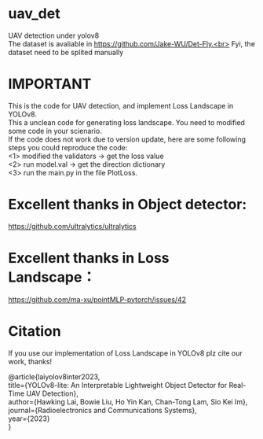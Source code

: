 # uav_det
UAV detection under yolov8<br>
The dataset is avaliable in https://github.com/Jake-WU/Det-Fly.<br>
Fyi, the dataset need to be splited manually<br>
# IMPORTANT
This is the code for UAV detection, and implement Loss Landscape in YOLOv8.<br>
This a unclean code for generating loss landscape. You need to modified some code in your scienario.<br>
If the code does not work due to version update, here are some following steps you could reproduce the code: <br>
<1> modified the validators -> get the loss value <br>
<2> run model.val -> get the direction dictionary <br>
<3> run the main.py in the file PlotLoss. <br>

# Excellent thanks in Object detector:
https://github.com/ultralytics/ultralytics

# Excellent thanks in Loss Landscape：
https://github.com/ma-xu/pointMLP-pytorch/issues/42

# Citation
If you use our implementation of Loss Landscape in YOLOv8
plz cite our work, thanks!

@article{laiyolov8inter2023,<br>
  title={YOLOv8-lite: An Interpretable Lightweight Object Detector for Real-Time UAV Detection},<br>
  author={Hawking Lai, Bowie Liu, Ho Yin Kan, Chan-Tong Lam, Sio Kei Im},<br>
  journal={Radioelectronics and Communications Systems},<br>
  year={2023}<br>
}
